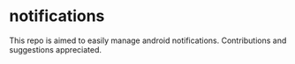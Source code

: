 notifications
=============

This repo is aimed to easily manage android notifications. Contributions and suggestions appreciated.
